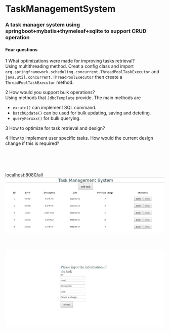 # TaskManagementSystem
### A task manager system using springboot+mybatis+thymeleaf+sqlite to support CRUD operation<br>
#### Four questions<br>
1 What optimizations were made for improving tasks retrieval?<br>
  Using multithreading method. Creat a config class and import `org.springframework.scheduling.concurrent.ThreadPoolTaskExecutor` and `java.util.concurrent.ThreadPoolExecutor` then create a `ThreadPoolTaskExecutor` method.
  
2 How would you support bulk operations?<br>
  Using methods that `JdbcTemplate` provide. The main methods are 
* `excute()` can implement SQL command.
* `batchUpdate()` can be used for bulk updating, saving and deteting.
* `queryForxxx()` for bulk querying.

3 How to optimize for task retrieval and design?<br>

4 How to implement user specific tasks. How would the current design change if this is required?<br>

<br><br><br><br>
localhost:8080/all
![main page](https://github.com/wkwkgood5/TaskManagementSystem/blob/master/pic/mainpage.png)<br><br>
<br><br>![add page](https://github.com/wkwkgood5/TaskManagementSystem/blob/master/pic/add.png)
